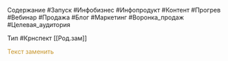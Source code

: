 Содержание
#Запуск #Инфобизнес #Инфопродукт #Контент #Прогрев #Вебинар #Продажа #Блог #Маркетинг #Воронка_продаж #Целевая_аудитория

Тип
#Крнспект
[[Род.зам]]




<span style='color:#c7952b'>Текст заменить</span>
